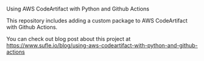 Using AWS CodeArtifact with Python and Github Actions

This repository includes adding a custom package to AWS CodeArtifact with Github Actions.

You can check out blog post about this project at https://www.sufle.io/blog/using-aws-codeartifact-with-python-and-github-actions